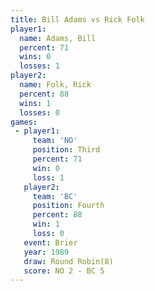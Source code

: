 ```yaml
---
title: Bill Adams vs Rick Folk
player1:           
  name: Adams, Bill
  percent: 71      
  wins: 0          
  losses: 1        
player2:           
  name: Folk, Rick 
  percent: 88      
  wins: 1          
  losses: 0        
games:
 - player1:         
     team: 'NO'     
     position: Third
     percent: 71    
     win: 0         
     loss: 1        
   player2:          
     team: 'BC'      
     position: Fourth
     percent: 88     
     win: 1          
     loss: 0         
   event: Brier        
   year: 1989          
   draw: Round Robin(8)
   score: NO 2 - BC 5  
---
```

